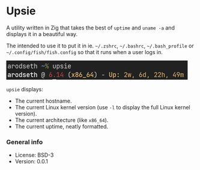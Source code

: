 # Upsie

A utility written in Zig that takes the best of `uptime` and `uname -a` and displays it in a beautiful way.

The intended to use it to put it in ie. `~/.zshrc`, `~/.bashrc`, `~/.bash_profile` or `~/.config/fish/fish.config` so that it runs when a user logs in.

![screenshot](img/upsie.png)

`upsie` displays:
* The current hostname.
* The current Linux kernel version (use `-l` to display the full Linux kernel version).
* The current architecture (like `x86_64`).
* The current uptime, neatly formatted.

### General info

* License: BSD-3
* Version: 0.0.1
